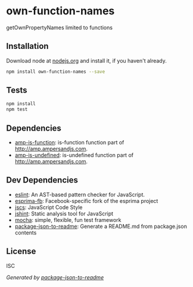 # own-function-names 

getOwnPropertyNames limited to functions

## Installation

Download node at [nodejs.org](http://nodejs.org) and install it, if you haven't already.

```sh
npm install own-function-names --save
```


## Tests

```sh
npm install
npm test
```

## Dependencies

- [amp-is-function](https://github.com/ampersandjs/amp): is-function function part of http://amp.ampersandjs.com.
- [amp-is-undefined](https://github.com/ampersandjs/amp): is-undefined function part of http://amp.ampersandjs.com.

## Dev Dependencies

- [eslint](https://github.com/eslint/eslint): An AST-based pattern checker for JavaScript.
- [esprima-fb](https://github.com/facebook/esprima): Facebook-specific fork of the esprima project
- [jscs](https://github.com/git+https:/): JavaScript Code Style
- [jshint](https://github.com/git+https:/): Static analysis tool for JavaScript
- [mocha](https://github.com/mochajs/mocha): simple, flexible, fun test framework
- [package-json-to-readme](https://github.com/git+https:/): Generate a README.md from package.json contents


## License

ISC

_Generated by [package-json-to-readme](https://github.com/zeke/package-json-to-readme)_
